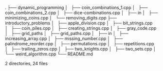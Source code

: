 .
├── dynamic_programming
│   ├── coin_combinations_1.cpp
│   ├── coin_combinations_2.cpp
│   ├── dice-combinations.cpp
│   ├── in
│   ├── minimizing_coins.cpp
│   └── removing_digits.cpp
├── introductory_problems
│   ├── apple_division.cpp
│   ├── bit_strings.cpp
│   ├── coin_piles.cpp
│   ├── creating_strings.cpp
│   ├── gray_code.cpp
│   ├── grid_paths
│   ├── grid_paths.cpp
│   ├── in
│   ├── increasing_array.cpp
│   ├── missing_number.cpp
│   ├── palindrome_reorder.cpp
│   ├── permutations.cpp
│   ├── repetitions.cpp
│   ├── trailing_zeros.cpp
│   ├── two_knights.cpp
│   ├── two_sets.cpp
│   └── weird_algorithm.cpp
└── README.md

2 directories, 24 files
